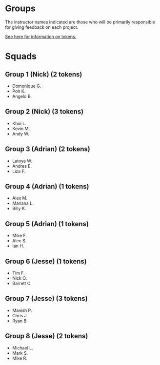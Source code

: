 # Groups

The instructor names indicated are those who will be primarily responsible for giving feedback on each project.

[See here for information on tokens.](readme.md#support)

# Squads

## Group 1 (Nick) (2 tokens)
- Domonique G.
- Poh K.
- Angelo B.

## Group 2 (Nick) (3 tokens)
- Khoi L.
- Kevin M.
- Andy W.

## Group 3 (Adrian) (2 tokens)
- Latoya W.
- Andres E.
- Liza F.

## Group 4 (Adrian) (1 tokens)
- Alex M.
- Mariana L.
- Billy K.

## Group 5 (Adrian) (1 tokens)
- Mike F.
- Alec S.
- Ian H.

## Group 6 (Jesse) (1 tokens)
- Tim F.
- Nick O.
- Barrett C.

## Group 7 (Jesse) (3 tokens)
- Manish P.
- Chris J.
- Ryan B.

## Group 8 (Jesse) (2 tokens)
- Michael L.
- Mark S.
- Mike R.
